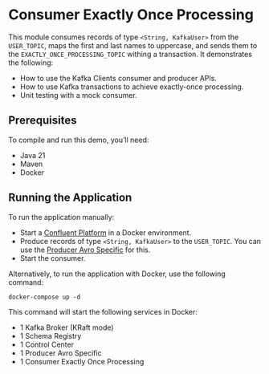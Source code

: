 # Consumer Exactly Once Processing

This module consumes records of type `<String, KafkaUser>` from the `USER_TOPIC`, maps the first and last names to uppercase, and sends them to the `EXACTLY_ONCE_PROCESSING_TOPIC` withing a transaction.
It demonstrates the following:

- How to use the Kafka Clients consumer and producer APIs.
- How to use Kafka transactions to achieve exactly-once processing.
- Unit testing with a mock consumer.

## Prerequisites

To compile and run this demo, you’ll need:

- Java 21
- Maven
- Docker

## Running the Application

To run the application manually:

- Start a [Confluent Platform](https://docs.confluent.io/platform/current/quickstart/ce-docker-quickstart.html#step-1-download-and-start-cp) in a Docker environment.
- Produce records of type `<String, KafkaUser>` to the `USER_TOPIC`. You can use the [Producer Avro Specific](../../kafka-producer-quickstarts/kafka-producer-avro-specific) for this.
- Start the consumer.

Alternatively, to run the application with Docker, use the following command:

```console
docker-compose up -d
```

This command will start the following services in Docker:

- 1 Kafka Broker (KRaft mode)
- 1 Schema Registry
- 1 Control Center
- 1 Producer Avro Specific
- 1 Consumer Exactly Once Processing
